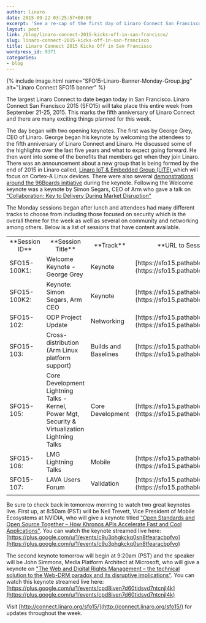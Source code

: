 ```yaml
---
author: linaro
date: 2015-09-22 03:25:57+00:00
excerpt: 'See a re-cap of the first day of Linaro Connect San Francisco 2015.  '
layout: post
link: /blog/linaro-connect-2015-kicks-off-in-san-francisco/
slug: linaro-connect-2015-kicks-off-in-san-francisco
title: Linaro Connect 2015 Kicks Off in San Francisco
wordpress_id: 9371
categories:
- blog
---
```


{% include image.html name="SFO15-Linaro-Banner-Monday-Group.jpg" alt="Linaro Connect SFO15 banner" %}


The largest Linaro Connect to date began today in San Francisco. Linaro Connect San Francisco 2015 (SFO15) will take place this entire week from September 21-25, 2015. This marks the fifth anniversary of Linaro Connect and there are many exciting things planned for this week.

The day began with two opening keynotes. The first was by George Grey, CEO of Linaro. George began his keynote by welcoming the attendees to the fifth anniversary of Linaro Connect and Linaro. He discussed some of the highlights over the last five years and what to expect going forward. He then went into some of the benefits that members get when they join Linaro. There was an announcement about a new group that is being formed by the end of 2015 in Linaro called, [Linaro IoT & Embedded Group (LITE) ](https://youtu.be/5viiqYeOATI?t=24m14s)which will focus on Cortex-A Linux devices. There were also several [demonstrations around the 96Boards initiative](https://youtu.be/5viiqYeOATI?t=33m25s) during the keynote. Following the Welcome keynote was a keynote by Simon Segars, CEO of Arm who gave a talk on ["Collaboration: Key to Delivery During Market Disruption"](https://youtu.be/5viiqYeOATI?t=50m57s)


The Monday sessions began after lunch and attendees had many different tracks to choose from including those focused on security which is the overall theme for the week as well as several on community and networking among others. Below is a list of sessions that have content available.

<table width="1020" class="table responsive-table">

<tbody >
<tr >

<td width="90" style="text-align: center;" markdown="1">
**Session ID**
</td>

<td width="247" style="text-align: center;" markdown="1">
**Session Title**
</td>

<td width="64" style="text-align: center;" markdown="1">
**Track**
</td>

<td width="619" style="text-align: center;" markdown="1">
**URL to Session Information**
</td>
</tr>
<tr >

<td width="90" markdown="1">
SFO15-100K1:
</td>

<td width="247" markdown="1">
Welcome Keynote - George Grey
</td>

<td width="64" markdown="1">
Keynote
</td>

<td width="619" markdown="1">
[https://sfo15.pathable.com/meetings/302600](https://sfo15.pathable.com/meetings/302600)
</td>
</tr>
<tr >

<td width="90" markdown="1">
SFO15-100K2:
</td>

<td width="247" markdown="1">
Keynote: Simon Segars, Arm CEO
</td>

<td width="64" markdown="1">
Keynote
</td>

<td width="619" markdown="1">
[https://sfo15.pathable.com/meetings/302601](https://sfo15.pathable.com/meetings/302601)
</td>
</tr>
<tr >

<td width="90" markdown="1">
SFO15-102:
</td>

<td width="247" markdown="1">
ODP Project Update
</td>

<td width="64" markdown="1">
Networking
</td>

<td width="619" markdown="1">
[https://sfo15.pathable.com/meetings/302651](https://sfo15.pathable.com/meetings/302651)
</td>
</tr>
<tr >

<td width="90" markdown="1">
SFO15-103:
</td>

<td width="247" markdown="1">
Cross-distribution (Arm Linux platform support)
</td>

<td width="64" markdown="1">
Builds and Baselines
</td>

<td width="619" markdown="1">
[https://sfo15.pathable.com/meetings/302652](https://sfo15.pathable.com/meetings/302652)
</td>
</tr>
<tr >

<td width="90" markdown="1">
SFO15-105:
</td>

<td width="247" markdown="1">
Core Development Lightning Talks -Kernel, Power Mgt, Security & Virtualization Lightning Talks
</td>

<td width="64" markdown="1">
Core Development
</td>

<td width="619" markdown="1">
[https://sfo15.pathable.com/meetings/302654](https://sfo15.pathable.com/meetings/302654)
</td>
</tr>
<tr >

<td width="90" markdown="1">
SFO15-106:
</td>

<td width="247" markdown="1">
LMG Lightning Talks
</td>

<td width="64" markdown="1">
Mobile
</td>

<td width="619" markdown="1">
[https://sfo15.pathable.com/meetings/302655](https://sfo15.pathable.com/meetings/302655)
</td>
</tr>
<tr >

<td width="90" markdown="1">
SFO15-107:
</td>

<td width="247" markdown="1">
LAVA Users Forum
</td>

<td width="64" markdown="1">
Validation
</td>

<td width="619" markdown="1">
[https://sfo15.pathable.com/meetings/302656](https://sfo15.pathable.com/meetings/302656)
</td>
</tr>
<tr >

<td width="90" markdown="1">

</td>

<td width="247" markdown="1">

</td>

<td width="64" markdown="1">

</td>

<td width="619" markdown="1">

</td>
</tr>
</tbody>
</table>


Be sure to check back in tomorrow morning to watch two great keynotes live. First up, at 8:50am (PST) will be Neil Trevett, Vice President of Mobile Ecosystems at NVIDIA, who will give a keynote titled ["Open Standards and Open Source Together – How Khronos APIs Accelerate Fast and Cool Applications"](https://sfo15.pathable.com/meetings/302829). You can watch the keynote streamed live here: [https://plus.google.com/u/1/events/c9u3phgkckq0sn8tfearacbpfvo](https://plus.google.com/u/1/events/c9u3phgkckq0sn8tfearacbpfvo)

The second keynote tomorrow will begin at 9:20am (PST) and the speaker will be John Simmons, Media Platform Architect at Microsoft, who will give a keynote on ["The Web and Digital Rights Management – the technical solution to the Web-DRM paradox and its disruptive implications"](https://sfo15.pathable.com/meetings/302830). You can watch this keynote streamed live here: [https://plus.google.com/u/1/events/cpd8iven7d60tidsvd7ntcnjl4k](https://plus.google.com/u/1/events/cpd8iven7d60tidsvd7ntcnjl4k)


Visit [http://connect.linaro.org/sfo15/](http://connect.linaro.org/sfo15/) for updates throughout the week.

